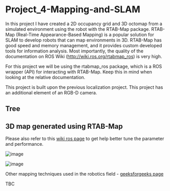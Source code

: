 # Project_4-Mapping-and-SLAM
 
In this project I have created a 2D occupancy grid and 3D octomap from a simulated environment using the robot with the RTAB-Map package. RTAB-Map (Real-Time Appearance-Based Mapping) is a popular solution for SLAM to develop robots that can map environments in 3D. RTAB-Map has good speed and memory management, and it provides custom developed tools for information analysis. Most importantly, the quality of the documentation on ROS Wiki (http://wiki.ros.org/rtabmap_ros) is very high. 

For this project we will be using the rtabmap_ros package, which is a ROS wrapper (API) for interacting with RTAB-Map. Keep this in mind when looking at the relative documentation.

This project is built upon the previous localization project. This project has an additional element of an RGB-D camera.

## Tree


## 3D map generated using RTAB-Map
Please also refer to this [wiki ros page](http://wiki.ros.org/rtabmap_ros/Tutorials/Advanced%20Parameter%20Tuning) to get help better tune the parameter and performance.

![image](https://github.com/Bebil-P/Project_4-Mapping-and-SLAM/assets/109389468/13e69cfe-1827-4dab-86e4-10e7dd13eb1e)

![image](https://github.com/Bebil-P/Project_4-Mapping-and-SLAM/assets/109389468/cea380a3-1f8a-487f-a917-abadb058c530)

Other mapping techniques used in the robotics field - [geeksforgeeks page](https://www.geeksforgeeks.org/mapping-techniques-in-artificial-intelligence-and-robotics) 

TBC
